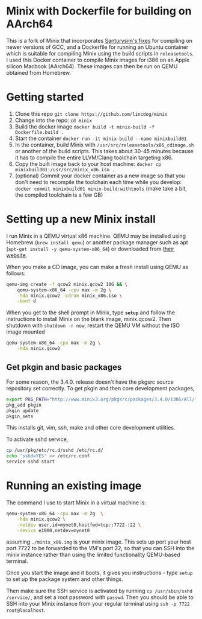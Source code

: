 # Minix with Dockerfile for building on AArch64

This is a fork of Minix that incorporates [Santurysim's fixes](https://github.com/Stichting-MINIX-Research-Foundation/minix/pull/322) for compiling on newer versions of GCC, and a Dockerfile for running an Ubuntu container which is suitable for compiling Minix
using the build scripts in `releasetools`. I used this Docker container to compile Minix images for i386 on an Apple silicon Macbook (AArch64).
These images can then be run on QEMU obtained from Homebrew.

# Getting started

1. Clone this repo `git clone https://github.com/lincdog/minix`
2. Change into the repo: `cd minix`
2. Build the docker image `docker build -t minix-build -f Dockerfile.build .`
3. Start the container `docker run -it minix-build --name minixbuild01`
4. In the container, build Minix with `/usr/src/releasetools/x86_cdimage.sh` or another of the build scripts. This takes about 30-45 minutes because it has to compile the entire LLVM/Clang toolchain targeting x86.
5. Copy the built image back to your host machine: `docker cp minixbuild01:/usr/src/minix_x86.iso .`
6. (optional) Commit your docker container as a new image so that you don't need to recompile the toolchain each time while you develop: `docker commit minixbuild01 minix-build:withtools` (make take a bit, the compiled toolchain is a few GB)

# Setting up a new Minix install

I run Minix in a QEMU virtual x86 machine. QEMU may be installed using Homebrew (`brew install qemu`) or another package manager
such as apt (`apt-get install -y qemu-system-x86_64`) or downloaded from [their website](https://www.qemu.org/download/).

When you make a CD image, you can make a fresh install using QEMU as follows:
```sh
qemu-img create -f qcow2 minix.qcow2 10G && \
    qemu-system-x86_64 -cpu max -m 2g \
    -hda minix.qcow2 -cdrom minix_x86.iso \
    -boot d 
```

When you get to the shell prompt in Minix, type **`setup`** and follow the instructions to
install Minix on the blank image, minix.qcow2. Then shutdown with `shutdown -r now`, restart
the QEMU VM without the ISO image mounted 

```sh
qemu-system-x86_64 -cpu max -m 2g \
    -hda minix.qcow2 
```
## Get pkgin and basic packages

For some reason, the 3.4.0. release doesn't have the pkgsrc source repository set correctly.
To get pkgin and then core development packages,
```sh
export PKG_PATH="http://www.minix3.org/pkgsrc/packages/3.4.0/i386/All/"
pkg_add pkgin
pkgin update
pkgin_sets
```

This installs git, vim, ssh, make and other core development utilities.

To activate sshd service, 
```sh
cp /usr/pkg/etc/rc.d/sshd /etc/rc.d/
echo 'sshd=YES' >> /etc/rc.conf
service sshd start
```

# Running an existing image

The command I use to start Minix in a virtual machine is:
```sh
qemu-system-x86_64 -cpu max -m 2g  \
    -hda minix.qcow2 \
    -netdev user,id=mynet0,hostfwd=tcp::7722-:22 \
    -device e1000,netdev=mynet0
```

assuming `./minix_x86.img` is your minix image. This sets up port your host port 7722 to be forwarded to the VM's port 22, so that
you can SSH into the minix instance rather than using the limited functionality QEMU-based terminal.

Once you start the image and it boots, it gives you instructions - type `setup` to set up the package system and other things.

Then make sure the SSH service is activated by running `cp /usr/sbin/sshd /service/`, and set a root password with `passwd`. 
Then you should be able to SSH into your Minix instance from your regular terminal using `ssh -p 7722 root@localhost`.

